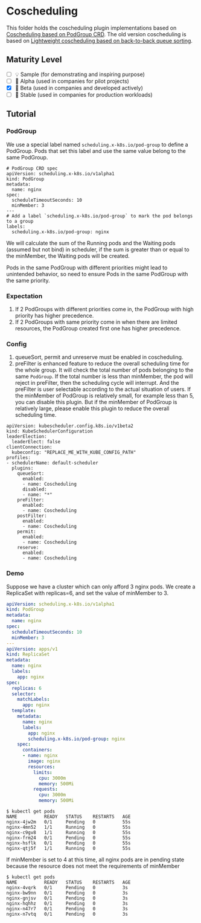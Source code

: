 # Coscheduling

This folder holds the coscheduling plugin implementations based on [Coscheduling based on PodGroup CRD](https://github.com/kubernetes-sigs/scheduler-plugins/tree/master/kep/42-podgroup-coscheduling). The old version coscheduling is based on [Lightweight coscheduling based on back-to-back queue
 sorting](https://github.com/kubernetes-sigs/scheduler-plugins/tree/master/kep/2-lightweight-coscheduling).

## Maturity Level

<!-- Check one of the values: Sample, Alpha, Beta, GA -->

- [ ] 💡 Sample (for demonstrating and inspiring purpose)
- [ ] 👶 Alpha (used in companies for pilot projects)
- [x] 👦 Beta (used in companies and developed actively)
- [ ] 👨 Stable (used in companies for production workloads)

## Tutorial

### PodGroup

We use a special label named `scheduling.x-k8s.io/pod-group` to define a PodGroup. Pods that set this label and use the same value belong to the same PodGroup.

```
# PodGroup CRD spec
apiVersion: scheduling.x-k8s.io/v1alpha1
kind: PodGroup
metadata:
  name: nginx
spec:
  scheduleTimeoutSeconds: 10
  minMember: 3
---
# Add a label `scheduling.x-k8s.io/pod-group` to mark the pod belongs to a group
labels:
  scheduling.x-k8s.io/pod-group: nginx
```

We will calculate the sum of the Running pods and the Waiting pods (assumed but not bind) in scheduler, if the sum is greater than or equal to the minMember, the Waiting pods
will be created.

Pods in the same PodGroup with different priorities might lead to unintended behavior, so need to ensure Pods in the same PodGroup with the same priority.

### Expectation

1. If 2 PodGroups with different priorities come in, the PodGroup with high priority has higher precedence.
2. If 2 PodGroups with same priority come in when there are limited resources, the PodGroup created first one has higher precedence.

### Config

1. queueSort, permit and unreserve must be enabled in coscheduling.
2. preFilter is enhanced feature to reduce the overall scheduling time for the whole group. It will check the total number of pods belonging to the same `PodGroup`. If the total number is less than minMember, the pod will reject in preFilter, then the scheduling cycle will interrupt. And the preFilter is user selectable according to the actual situation of users. If the minMember of PodGroup is relatively small, for example less than 5, you can disable this plugin. But if the minMember of PodGroup is relatively large, please enable this plugin to reduce the overall scheduling time.

```
apiVersion: kubescheduler.config.k8s.io/v1beta2
kind: KubeSchedulerConfiguration
leaderElection:
  leaderElect: false
clientConnection:
  kubeconfig: "REPLACE_ME_WITH_KUBE_CONFIG_PATH"
profiles:
- schedulerName: default-scheduler
  plugins:
    queueSort:
      enabled:
      - name: Coscheduling
      disabled:
      - name: "*"
    preFilter:
      enabled:
      - name: Coscheduling
    postFilter:
      enabled:
      - name: Coscheduling
    permit:
      enabled:
      - name: Coscheduling
    reserve:
      enabled:
      - name: Coscheduling
```

### Demo

Suppose we have a cluster which can only afford 3 nginx pods. We create a ReplicaSet with replicas=6, and set the value of minMember to 3.
```yaml
apiVersion: scheduling.x-k8s.io/v1alpha1
kind: PodGroup
metadata:
  name: nginx
spec:
  scheduleTimeoutSeconds: 10
  minMember: 3
---
apiVersion: apps/v1
kind: ReplicaSet
metadata:
  name: nginx
  labels:
    app: nginx
spec:
  replicas: 6
  selector:
    matchLabels:
      app: nginx
  template:
    metadata:
      name: nginx
      labels:
        app: nginx
        scheduling.x-k8s.io/pod-group: nginx
    spec:
      containers:
      - name: nginx
        image: nginx
        resources:
          limits:
            cpu: 3000m
            memory: 500Mi
          requests:
            cpu: 3000m
            memory: 500Mi
```

```script
$ kubectl get pods
NAME          READY   STATUS    RESTARTS   AGE
nginx-4jw2m   0/1     Pending   0          55s
nginx-4mn52   1/1     Running   0          55s
nginx-c9gv8   1/1     Running   0          55s
nginx-frm24   0/1     Pending   0          55s
nginx-hsflk   0/1     Pending   0          55s
nginx-qtj5f   1/1     Running   0          55s
```

If minMember is set to 4 at this time, all nginx pods are in pending state because the resource does not meet the requirements of minMember
```script
$ kubectl get pods
NAME          READY   STATUS    RESTARTS   AGE
nginx-4vqrk   0/1     Pending   0          3s
nginx-bw9nn   0/1     Pending   0          3s
nginx-gnjsv   0/1     Pending   0          3s
nginx-hqhhz   0/1     Pending   0          3s
nginx-n47r7   0/1     Pending   0          3s
nginx-n7vtq   0/1     Pending   0          3s
```
